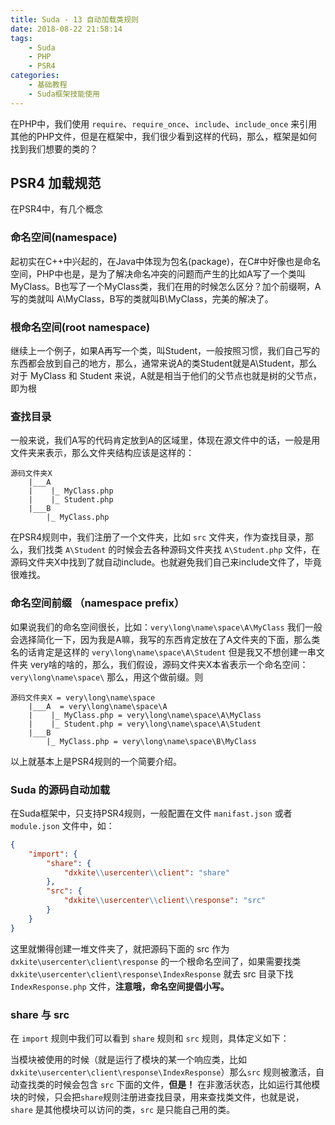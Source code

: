 ```yaml
---
title: Suda - 13 自动加载类规则
date: 2018-08-22 21:58:14
tags:
    - Suda
    - PHP
    - PSR4
categories:
    - 基础教程
    - Suda框架技能使用
---
```


在PHP中，我们使用 `require`、`require_once`、`include`、`include_once` 来引用其他的PHP文件，但是在框架中，我们很少看到这样的代码，那么，框架是如何找到我们想要的类的？

<!-- more -->

## PSR4 加载规范

在PSR4中，有几个概念

### 命名空间(namespace)

起初实在C++中兴起的，在Java中体现为包名(package)，在C#中好像也是命名空间，PHP中也是，是为了解决命名冲突的问题而产生的比如A写了一个类叫 MyClass。B也写了一个MyClass类，我们在用的时候怎么区分？加个前缀啊，A写的类就叫 A\MyClass，B写的类就叫B\MyClass，完美的解决了。

### 根命名空间(root namespace)

继续上一个例子，如果A再写一个类，叫Student，一般按照习惯，我们自己写的东西都会放到自己的地方，那么，通常来说A的类Student就是A\Student，那么对于 MyClass 和 Student 来说，A就是相当于他们的父节点也就是树的父节点，即为根

### 查找目录

一般来说，我们A写的代码肯定放到A的区域里，体现在源文件中的话，一般是用文件夹来表示，那么文件夹结构应该是这样的：

```
源码文件夹X
    |___A 
    |    |_ MyClass.php
    |    |_ Student.php
    |___B
        |_ MyClass.php
```

在PSR4规则中，我们注册了一个文件夹，比如 `src` 文件夹，作为查找目录，那么，我们找类 `A\Student` 的时候会去各种源码文件夹找
`A\Student.php` 文件，在源码文件夹X中找到了就自动include。也就避免我们自己来include文件了，毕竟很难找。


### 命名空间前缀 （namespace prefix）

如果说我们的命名空间很长，比如：`very\long\name\space\A\MyClass` 我们一般会选择简化一下，因为我是A嘛，我写的东西肯定放在了A文件夹的下面，那么类名的话肯定是这样的 `very\long\name\space\A\Student` 但是我又不想创建一串文件夹 very啥的啥的，那么，我们假设，源码文件夹X本省表示一个命名空间：`very\long\name\space\` 那么，用这个做前缀。则

```
源码文件夹X = very\long\name\space
    |___A  = very\long\name\space\A
    |    |_ MyClass.php = very\long\name\space\A\MyClass
    |    |_ Student.php = very\long\name\space\A\Student
    |___B
        |_ MyClass.php = very\long\name\space\B\MyClass
```

以上就基本上是PSR4规则的一个简要介绍。


### Suda 的源码自动加载

在Suda框架中，只支持PSR4规则，一般配置在文件 `manifast.json` 或者 `module.json` 文件中，如：

```json
{
    "import": {
        "share": {
            "dxkite\\usercenter\\client": "share"
        },
        "src": {
            "dxkite\\usercenter\\client\\response": "src"
        }
    }
}
```

这里就懒得创建一堆文件夹了，就把源码下面的 src 作为 `dxkite\usercenter\client\response` 的一个根命名空间了，如果需要找类 `dxkite\usercenter\client\response\IndexResponse` 就去 src 目录下找 `IndexResponse.php` 文件，**注意哦，命名空间提倡小写。**


### share 与 src  

在 `import` 规则中我们可以看到 `share` 规则和 `src` 规则，具体定义如下：

当模块被使用的时候（就是运行了模块的某一个响应类，比如 `dxkite\usercenter\client\response\IndexResponse`）那么`src` 规则被激活，自动查找类的时候会包含 `src` 下面的文件，**但是！** 在非激活状态，比如运行其他模块的时候，只会把`share`规则注册进查找目录，用来查找类文件，也就是说，`share` 是其他模块可以访问的类，`src` 是只能自己用的类。





